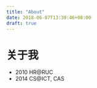 ```yaml
---
title: "About"
date: 2018-06-07T13:39:46+08:00
draft: true
---
```


# 关于我
- 2010  HR@RUC
- 2014  CS@ICT, CAS
